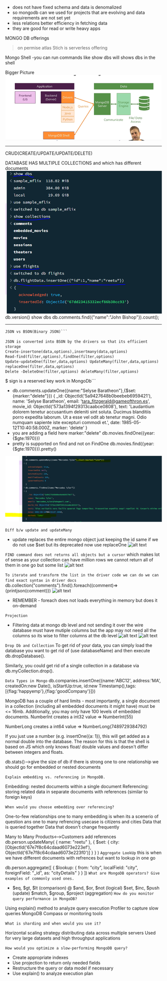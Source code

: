 * does not have fixed schema and data is denomalized
* so mongodb can we used for projects that are evolving and data requirements are not set yet
* less relations better efficiency in fetching data
* they are good for read or write heavy apps

MONGO DB offerings
>on permise
>atlas
>Stich is serverless offering

Mongo Shell -you can run commands like show dbs will shows dbs in the shell

Bigger Picture
![alt text](image.png)


**********************************************************************
CRUD(CREATE/UPDATE/UPDATE/DELETE)

DATABASE HAS MULTIPLE COLLECTIONS and which has different documents 
![alt text](image-1.png)
db.version()
show dbs
db.comments.find({"name":"John Bishop"}).count();
****************************
```
JSON vs BSON(Binary JSON)```

JSON is converted into BSON by the drivers so that its efficient storage
Create-insertone(data,options),insertmany(data,options)
Read-find(filter,options),findOne(filter,options)
Update-updateOne(filter,data,options) UpdateMany(filter,data,options) replaceOne(filter,data,options)
Delete -DeleteOne(filter,options) deleteMany(filter,options)

```
$ sign is a reserved key work in MongoDb```

* db.comments.updateOne({name:"Selyse Baratheon"},{$set:{marker:"delete"}})
{
  _id: ObjectId('5a9427648b0beebeb6959421'),
  name: 'Selyse Baratheon',
  email: 'tara_fitzgerald@gameofthron.es',
  movie_id: ObjectId('573a1394f29313caabce0808'),
  text: 'Laudantium dolorem tenetur accusantium deleniti sint soluta. Ducimus blanditiis porro expedita laborum. Ut a esse vel odit ab tenetur magni. Odio numquam sapiente iste excepturi commodi et.',
  date: 1985-05-12T10:40:58.000Z,
  marker: 'delete'
}
* you are adding a field here marker:"delete" 
db.movies.findOne({year:{$gte:1970}})
* pretty is supported on find and not on FindOne
db.movies.find({year:{$gte:1970}}).pretty()

![alt text](image-2.png)

```Diff b/w update and updateMany```
* update replaces the entire mongo object just keeping the id same if we do not use $set but its deprecated now use replaceOne
![alt text](image-3.png)



```FIND command does not returns all objects but a cursor```
which makes lot of sense as your collection can have million rows we cannot return all of them in one go but some list
![alt text](image-4.png)

```To iterate and transform the list in the driver code we can do we can find exact syntax in driver docs```
db.collection("comments").find().foreach((comment)=>{printjson(comment)})
![alt text](image-5.png)

* REMEMBER - foreach does not loads everything in memory but does it on-demand 


```Projection```
* Filtering data at mongo db level and not sending it over the wire database must have mutiple columns but the app may not need all the columns so its wise to filter columns at the db level
![alt text](image-6.png)
![alt text](image-7.png)


```Drop Db and Collection```
To get rid of your data, you can simply load the database you want to get rid of (use databaseName) and then execute db.dropDatabase().

Similarly, you could get rid of a single collection in a database via db.myCollection.drop().

```Data Types in Mongo```
db.companies.insertOne({name:'ABC12', address:'MA', createdOn:new Date(), isStartUp:true, id:new Timestamp(),tags:[{flag:'happyemp'},{flag:'goodCompany'}]})

MongoDB has a couple of hard limits - most importantly, a single document in a collection (including all embedded documents it might have) must be <= 16mb. Additionally, you may only have 100 levels of embedded documents.
NumberInt creates a int32 value => NumberInt(55)

NumberLong creates a int64 value => NumberLong(7489729384792)

If you just use a number (e.g. insertOne({a: 1}), this will get added as a normal double into the database. The reason for this is that the shell is based on JS which only knows float/ double values and doesn't differ between integers and floats.


db.stats()-->give the size of db 
if there is strong one to one relationship we should go for embedded or nested documents

```Explain embedding vs. referencing in MongoDB.```

Embedding: nested documents within a single document
Referencing: storing related data in separate documents with references (similar to foreign keys)


```When would you choose embedding over referencing?```

One-to-few relationships
one to many embedding is when its a scenerio of question ans
one to many refrencing usecase is citizens and cities
Data that is queried together
Data that doesn't change frequently


Many to Many
Products<-->Customers
add references
db.person.updateMany(
  { name: "reetu" }, 
  { $set: { city: [ObjectId('67e7f8c64cdaad6073e223ef'), ObjectId('67e7f8c64cdaad6073e223f0')] } }
)
```Aggregate LookUp```
this is when we have different documents with refrences but want to lookup in one go

db.person.aggregate([
  {
    $lookup: {
      from: "city",
      localField: "city",
      foreignField: "_id",
      as: "cityDetails"
    }
  }
])
```What are MongoDB operators? Give examples of commonly used ones.```

* $eq, $gt, $lt (comparison)
@ $and, $or, $not (logical)
$set, $inc, $push (update)
$match, $group, $project (aggregation)
```How do you monitor query performance in MongoDB?```

Using explain() method to analyze query execution
Profiler to capture slow queries
MongoDB Compass or monitoring tools


```What is sharding and when would you use it?```

Horizontal scaling strategy distributing data across multiple servers
Used for very large datasets and high throughput applications

```How would you optimize a slow-performing MongoDB query?```

* Create appropriate indexes
* Use projection to return only needed fields
* Restructure the query or data model if necessary
* Use explain() to analyze execution plan

